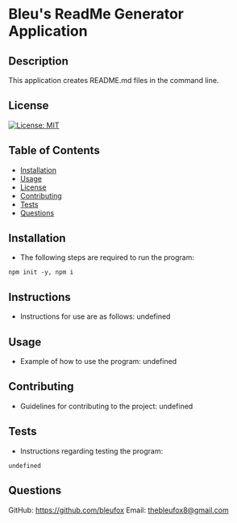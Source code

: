 
  # Bleu's ReadMe Generator Application
  
  ## Description
  This application creates README.md files in the command line.

  ## License
  [![License: MIT](https://img.shields.io/badge/License-MIT-yellow.svg)](https://opensource.org/licenses/MIT)

  ## Table of Contents
  - [Installation](#installation)
  - [Usage](#usage)
  - [License](#license)
  - [Contributing](#contributing)
  - [Tests](#tests)
  - [Questions](#questions)

  ## Installation
  * The following steps are required to run the program:

  ```
  npm init -y, npm i
  ```

  ## Instructions
  * Instructions for use are as follows:
  undefined

  ## Usage
  * Example of how to use the program:
  undefined

  ## Contributing
  * Guidelines for contributing to the project:
  undefined

  ## Tests
  * Instructions regarding testing the program:
  ```
  undefined
  ```

  ## Questions
  GitHub: https://github.com/bleufox
  Email: thebleufox8@gmail.com
  